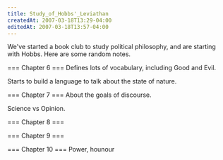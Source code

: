 ```yaml
---
title: Study_of_Hobbs'_Leviathan
createdAt: 2007-03-18T13:29-04:00
editedAt: 2007-03-18T13:57-04:00
---
```


We've started a book club to study political philosophy, and are starting with Hobbs. Here are some random notes.

=== Chapter 6 ===
Defines lots of vocabulary, including Good and Evil.

Starts to build a language to talk about the state of nature.

=== Chapter 7 ===
About the goals of discourse.

Science vs Opinion.

=== Chapter 8 ===


=== Chapter 9 ===


=== Chapter 10 ===
Power, hounour

